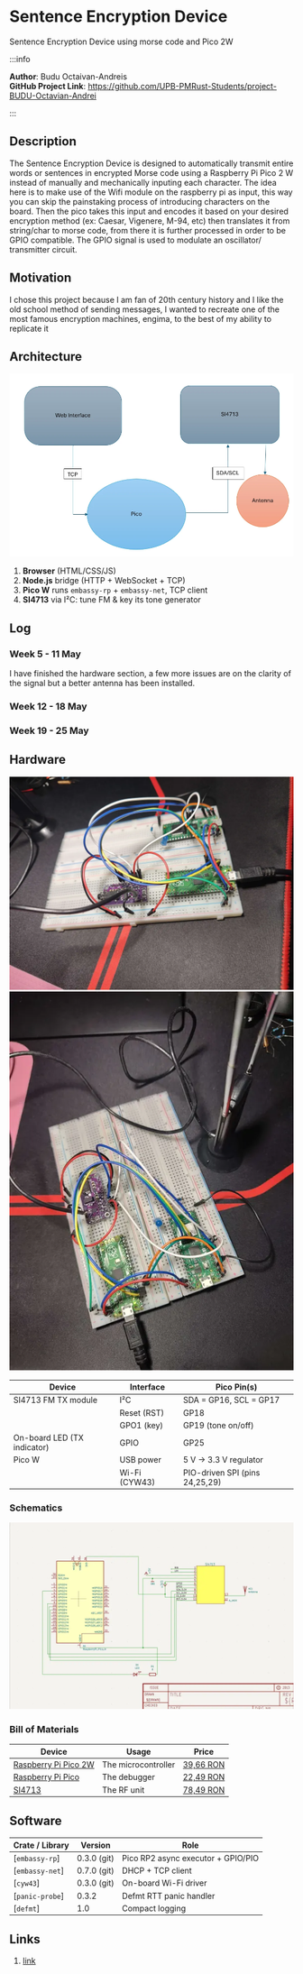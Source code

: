 # Sentence Encryption Device
Sentence Encryption Device using morse code and Pico 2W

:::info 

**Author**: Budu Octaivan-Andreis \
**GitHub Project Link**: https://github.com/UPB-PMRust-Students/project-BUDU-Octavian-Andrei


:::

## Description

The Sentence Encryption Device is designed to automatically transmit entire
words or sentences in encrypted Morse code using a Raspberry Pi Pico 2 W
instead of manually and mechanically inputing each character.
The idea here is to make use of the Wifi module on the raspberry pi as input,
this way you can skip the painstaking process of introducing characters on the
board. Then the pico takes this input and encodes it based on your desired
encryption method (ex: Caesar, Vigenere, M-94, etc) then translates it from
string/char to morse code, from there it is further processed in order to be
GPIO compatible. The GPIO signal is used to modulate an oscillator/
transmitter circuit.

## Motivation

I chose this project because I am fan of 20th century history and I like the old school method of sending messages, I wanted to recreate one of the most famous encryption machines, engima, to the best of my ability to replicate it

## Architecture

![Architecture photo](./Raw_Arhitecture.webp)

1. **Browser** (HTML/CSS/JS)
2. **Node.js** bridge (HTTP + WebSocket + TCP)
3. **Pico W** runs `embassy-rp` + `embassy-net`, TCP client
4. **SI4713** via I²C: tune FM & key its tone generator

## Log

<!-- write your progress here every week -->

### Week 5 - 11 May
I have finished the hardware section, a few more issues are on the clarity of the signal but a better antenna has been installed.

### Week 12 - 18 May

### Week 19 - 25 May

## Hardware

![Project_picture](./arhitecture.webp)
![Project_picture2](./arhitecture2.webp)

| Device                      | Interface    | Pico Pin(s)            |
| --------------------------- | ------------ | ---------------------- |
| SI4713 FM TX module         | I²C          | SDA = GP16, SCL = GP17 |
|                             | Reset (RST)  | GP18                   |
|                             | GPO1 (key)   | GP19 (tone on/off)     |
| On-board LED (TX indicator) | GPIO         | GP25                   |
| Pico W                      | USB power    | 5 V → 3.3 V regulator  |
|                            | Wi-Fi (CYW43)| PIO-driven SPI (pins 24,25,29) |

### Schematics

![Schematic](./schematic.webp)

### Bill of Materials

<!-- Fill out this table with all the hardware components that you might need.

The format is 
```
| [Device](link://to/device) | This is used ... | [price](link://to/store) |

```

-->

| Device | Usage | Price |
|--------|--------|-------|
| [Raspberry Pi Pico 2W](https://www.raspberrypi.com/products/raspberry-pi-pico-2/) | The microcontroller | [39,66 RON](https://www.optimusdigital.ro/en/raspberry-pi-boards/13327-raspberry-pi-pico-2-w.html?search_query=raspberry+pi+pico+2W&results=36) |
| [Raspberry Pi Pico](https://www.raspberrypi.com/products/raspberry-pi-pico/)| The debugger | [22,49 RON](https://www.optimusdigital.ro/en/raspberry-pi-boards/12024-raspberry-pi-pico-728886755172.html?srsltid=AfmBOooFXPdXK0sYQupOpvS4Htz5q0sj0cSIZz4r1YkAj5fqowD9ZS8B) |
| [SI4713](https://www.skyworksinc.com/-/media/Skyworks/SL/documents/public/data-sheets/Si4712-13-B30.pdf)| The RF unit |[78,49 RON](https://sigmanortec.ro/modul-transmitator-fm-si4713-i2c-3-5vdc?SubmitCurrency=1&id_currency=2&gad_source=1&gad_campaignid=22174019478&gclid=CjwKCAjwiezABhBZEiwAEbTPGLfnwqsWrG7VFtppRTcn0ktydoBEjkHXcY4StrgNV4fhmGjQ4mvspxoCln8QAvD_BwE) |



## Software

| Crate / Library         | Version        | Role                                   |
| ----------------------- | -------------- | -------------------------------------- |
| [`embassy-rp`]          | 0.3.0 (git)    | Pico RP2 async executor + GPIO/PIO    |
| [`embassy-net`]         | 0.7.0 (git)    | DHCP + TCP client                      |
| [`cyw43`]               | 0.3.0 (git)    | On-board Wi-Fi driver                  |
| [`panic-probe`]         | 0.3.2          | Defmt RTT panic handler                |
| [`defmt`]               | 1.0            | Compact logging                        |


## Links

<!-- Add a few links that inspired you and that you think you will use for your project -->

1. [link](https://www.youtube.com/watch?v=XGqbieVcjPU)
